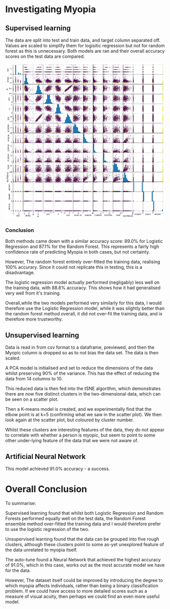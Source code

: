 # Investigating Myopia

## Supervised learning

The data are split into test and train data, and target column separated off. Values are scaled to simplify them for logisitic regression but not for random forest as this is unnecessary. Both models are ran and their overall accuracy scores on the test data are compared.

<img src="/Resources/scat_matrix.png">

### Conclusion

Both methods came down with a similar accuracy score: 89.0% for Logistic Regression and 87.1% for the Random Forest. This represents a fairly high confidence rate of predicting Myopia in both cases, but not certainty.

However, The random forest entirely over-fitted the training data, realising 100% accurary. Since it could not replicate this in testing, this is a disadvantage.

The logistic regression model actually performed (negligably) less well on the training data, with 88.8% accuracy. This shows how it had generalised very well from it's training.

Overall,while the two models performed very similarly for this data, I would therefore use the Logistic Regression model, while it was slightly better than the random forest method overall, it did not over-fit the training data, and is therefore more trustworthy.

## Unsupervised learning

Data is read in from csv format to a dataframe, previewed, and then the Myopic column is dropped so as to not bias the data set. The data is then scaled.

A PCA model is initialised and set to reduce the dimensions of the data whilst preserving 90% of the variance. This has the effect of reducing the data from 14 columns to 10.

This reduced data is then fed into the tSNE algorithm, which demonstrates there are now five distinct clusters in the two-dimensional data, which can be seen on a scatter plot.

Then a K-means model is created, and we experimentally find that the elbow point is at k=5 (confirming what we saw in the scatter plot). We then look again at the scatter plot, but coloured by cluster number.

Whilst these clusters are interesting features of the data, they do not appear to correlate with whether a person is myopic, but seem to point to some other under-lying feature of the data that we were not aware of.

## Artificial Neural Network

This model achieved 91.0% accuracy - a success.

# Overall Conclusion
To summarise: 

Supervised learning found that whilst both Logistic Regression and Random Forests performed equally well on the test data, the Random Forest ensemble method over-fitted the training data and I would therefore prefer to use the logistic regression of the two.

Unsupervised learning found that the data can be grouped into five rough clusters, although these clusters point to some as-yet unexplored feature of the data unrelated to myopia itself.

The auto-tune found a Neural Network that achieved the highest accuracy of 91.0%, which in this case, works out as the most accurate model we have for the data.

However, The dataset itself could be improved by introducing the degree to which myopia affects individuals, rather than being a binary classification problem. If we could have access to more detailed scores such as a measure of visual acuity, then perhaps we could find an even more useful model.
